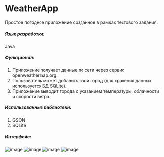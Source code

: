 # WeatherApp

Простое погодное приложение созданное в рамках тестового задания.

##### Язык разработки: 

Java

##### Функционал:

1) Приложение получает данные по сети через сервис openweathermap.org.
2) Пользователь может добавить свой город (для хранения данных используется БД SQLite).
3) Приложение выводит города с указанием температуры, облачности и скорости ветра.

##### Использованные библиотеки:

1. GSON
2. SQLite

##### Интерфейс:

![image](https://user-images.githubusercontent.com/55831629/143550778-78f8a835-914f-4859-b149-174a310d1d5d.png)
![image](https://user-images.githubusercontent.com/55831629/143550830-05876e83-92bc-4788-a486-2586492d37fd.png)
![image](https://user-images.githubusercontent.com/55831629/143551011-fb19313e-30f9-4960-826c-7b767d4d3d62.png)
![image](https://user-images.githubusercontent.com/55831629/143551086-8e543858-9d7f-4cfc-b86d-f513110a77f0.png)

